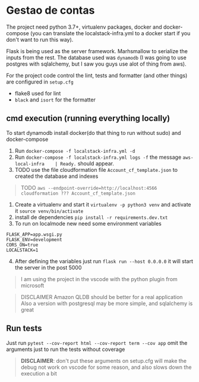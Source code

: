 # Gestao de contas

The project need python 3.7+, virtualenv packages, docker and docker-compose (you can translate the localstack-infra.yml to a docker start if you don't want to run this way).

Flask is being used as the server framework.
Marhsmallow to serialize the inputs from the rest.
The database used was `dynamodb` (I was going to use postgres with sqlalchemy, but I saw you guys use alot of thing from aws).

For the project code control the lint, tests and formatter (and other things) are configured in `setup.cfg`

* flake8 used for lint
* `black` and `isort` for the formatter

## cmd execution (running everything locally)

To start dynamodb install docker(do that thing to run without sudo) and docker-compose
1. Run `docker-compose -f localstack-infra.yml -d`
2. Run `docker-compose -f localstack-infra.yml logs -f` the message `aws-local-infra    | Ready.` should appear.
3. TODO use the file cloudformation file `Account_cf_template.json` to created the database and indexes

> TODO `aws --endpoint-override=http://localhost:4566 cloudformation ??? Account_cf_template.json`

1. Create a virtualenv and start it `virtualenv -p python3 venv` and activate it `source venv/bin/activate`
2. install de dependencies `pip install -r requirements.dev.txt`
3. To run on localmode new need some environment variables

```
FLASK_APP=app.wsgi.py
FLASK_ENV=development
CORS_ON=true
LOCALSTACK=1
```

4. After defining the variables just run `flask run --host 0.0.0.0` it will start the server in the post 5000

> I am using the project in the vscode with the python plugin from microsoft

> DISCLAIMER Amazon QLDB  should be better for a real application
> Also a version with postgresql may be more simple, and sqlalchemy is great

## Run tests

Just run `pytest --cov-report html --cov-report term --cov app` omit the arguments just to run the tests without coverage

> **DISCLAIMER**: don't put these arguments on setup.cfg will make the debug not work on vscode for some reason, and also slows down the execution a bit 
